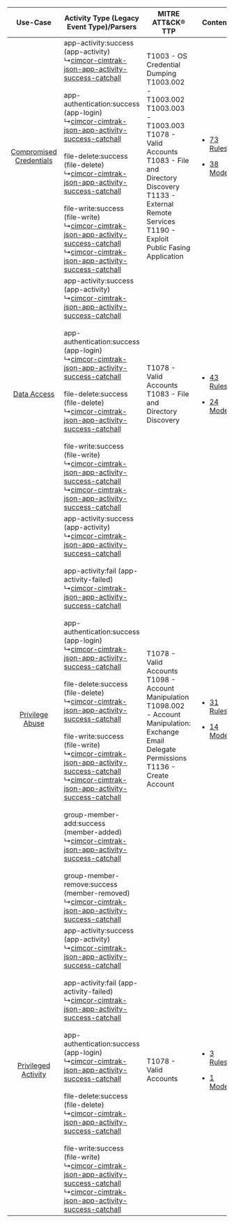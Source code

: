 |    Use-Case    | Activity Type (Legacy Event Type)/Parsers    | MITRE ATT&CK® TTP    | Content    |
|:----:| ---- | ---- | ---- |
| [Compromised Credentials](../../../UseCases/uc_compromised_credentials.md) |  app-activity:success (app-activity)<br> ↳[cimcor-cimtrak-json-app-activity-success-catchall](Ps/pC_cimcorcimtrakjsonappactivitysuccesscatchall.md)<br><br> app-authentication:success (app-login)<br> ↳[cimcor-cimtrak-json-app-activity-success-catchall](Ps/pC_cimcorcimtrakjsonappactivitysuccesscatchall.md)<br><br> file-delete:success (file-delete)<br> ↳[cimcor-cimtrak-json-app-activity-success-catchall](Ps/pC_cimcorcimtrakjsonappactivitysuccesscatchall.md)<br><br> file-write:success (file-write)<br> ↳[cimcor-cimtrak-json-app-activity-success-catchall](Ps/pC_cimcorcimtrakjsonappactivitysuccesscatchall.md)<br> ↳[cimcor-cimtrak-json-app-activity-success-catchall](Ps/pC_cimcorcimtrakjsonappactivitysuccesscatchall.md)<br>    | T1003 - OS Credential Dumping<br>T1003.002 - T1003.002<br>T1003.003 - T1003.003<br>T1078 - Valid Accounts<br>T1083 - File and Directory Discovery<br>T1133 - External Remote Services<br>T1190 - Exploit Public Fasing Application<br> | [<ul><li>73 Rules</li></ul><ul><li>38 Models</li></ul>](RM/r_m_cimcor_cimtrak_Compromised_Credentials.md) |
|    [Data Access](../../../UseCases/uc_data_access.md)    |  app-activity:success (app-activity)<br> ↳[cimcor-cimtrak-json-app-activity-success-catchall](Ps/pC_cimcorcimtrakjsonappactivitysuccesscatchall.md)<br><br> app-authentication:success (app-login)<br> ↳[cimcor-cimtrak-json-app-activity-success-catchall](Ps/pC_cimcorcimtrakjsonappactivitysuccesscatchall.md)<br><br> file-delete:success (file-delete)<br> ↳[cimcor-cimtrak-json-app-activity-success-catchall](Ps/pC_cimcorcimtrakjsonappactivitysuccesscatchall.md)<br><br> file-write:success (file-write)<br> ↳[cimcor-cimtrak-json-app-activity-success-catchall](Ps/pC_cimcorcimtrakjsonappactivitysuccesscatchall.md)<br> ↳[cimcor-cimtrak-json-app-activity-success-catchall](Ps/pC_cimcorcimtrakjsonappactivitysuccesscatchall.md)<br>    | T1078 - Valid Accounts<br>T1083 - File and Directory Discovery<br>    | [<ul><li>43 Rules</li></ul><ul><li>24 Models</li></ul>](RM/r_m_cimcor_cimtrak_Data_Access.md)    |
|         [Privilege Abuse](../../../UseCases/uc_privilege_abuse.md)         |  app-activity:success (app-activity)<br> ↳[cimcor-cimtrak-json-app-activity-success-catchall](Ps/pC_cimcorcimtrakjsonappactivitysuccesscatchall.md)<br><br> app-activity:fail (app-activity-failed)<br> ↳[cimcor-cimtrak-json-app-activity-success-catchall](Ps/pC_cimcorcimtrakjsonappactivitysuccesscatchall.md)<br><br> app-authentication:success (app-login)<br> ↳[cimcor-cimtrak-json-app-activity-success-catchall](Ps/pC_cimcorcimtrakjsonappactivitysuccesscatchall.md)<br><br> file-delete:success (file-delete)<br> ↳[cimcor-cimtrak-json-app-activity-success-catchall](Ps/pC_cimcorcimtrakjsonappactivitysuccesscatchall.md)<br><br> file-write:success (file-write)<br> ↳[cimcor-cimtrak-json-app-activity-success-catchall](Ps/pC_cimcorcimtrakjsonappactivitysuccesscatchall.md)<br> ↳[cimcor-cimtrak-json-app-activity-success-catchall](Ps/pC_cimcorcimtrakjsonappactivitysuccesscatchall.md)<br><br> group-member-add:success (member-added)<br> ↳[cimcor-cimtrak-json-app-activity-success-catchall](Ps/pC_cimcorcimtrakjsonappactivitysuccesscatchall.md)<br><br> group-member-remove:success (member-removed)<br> ↳[cimcor-cimtrak-json-app-activity-success-catchall](Ps/pC_cimcorcimtrakjsonappactivitysuccesscatchall.md)<br> | T1078 - Valid Accounts<br>T1098 - Account Manipulation<br>T1098.002 - Account Manipulation: Exchange Email Delegate Permissions<br>T1136 - Create Account<br>    | [<ul><li>31 Rules</li></ul><ul><li>14 Models</li></ul>](RM/r_m_cimcor_cimtrak_Privilege_Abuse.md)         |
|     [Privileged Activity](../../../UseCases/uc_privileged_activity.md)     |  app-activity:success (app-activity)<br> ↳[cimcor-cimtrak-json-app-activity-success-catchall](Ps/pC_cimcorcimtrakjsonappactivitysuccesscatchall.md)<br><br> app-activity:fail (app-activity-failed)<br> ↳[cimcor-cimtrak-json-app-activity-success-catchall](Ps/pC_cimcorcimtrakjsonappactivitysuccesscatchall.md)<br><br> app-authentication:success (app-login)<br> ↳[cimcor-cimtrak-json-app-activity-success-catchall](Ps/pC_cimcorcimtrakjsonappactivitysuccesscatchall.md)<br><br> file-delete:success (file-delete)<br> ↳[cimcor-cimtrak-json-app-activity-success-catchall](Ps/pC_cimcorcimtrakjsonappactivitysuccesscatchall.md)<br><br> file-write:success (file-write)<br> ↳[cimcor-cimtrak-json-app-activity-success-catchall](Ps/pC_cimcorcimtrakjsonappactivitysuccesscatchall.md)<br> ↳[cimcor-cimtrak-json-app-activity-success-catchall](Ps/pC_cimcorcimtrakjsonappactivitysuccesscatchall.md)<br>    | T1078 - Valid Accounts<br>    | [<ul><li>3 Rules</li></ul><ul><li>1 Models</li></ul>](RM/r_m_cimcor_cimtrak_Privileged_Activity.md)       |